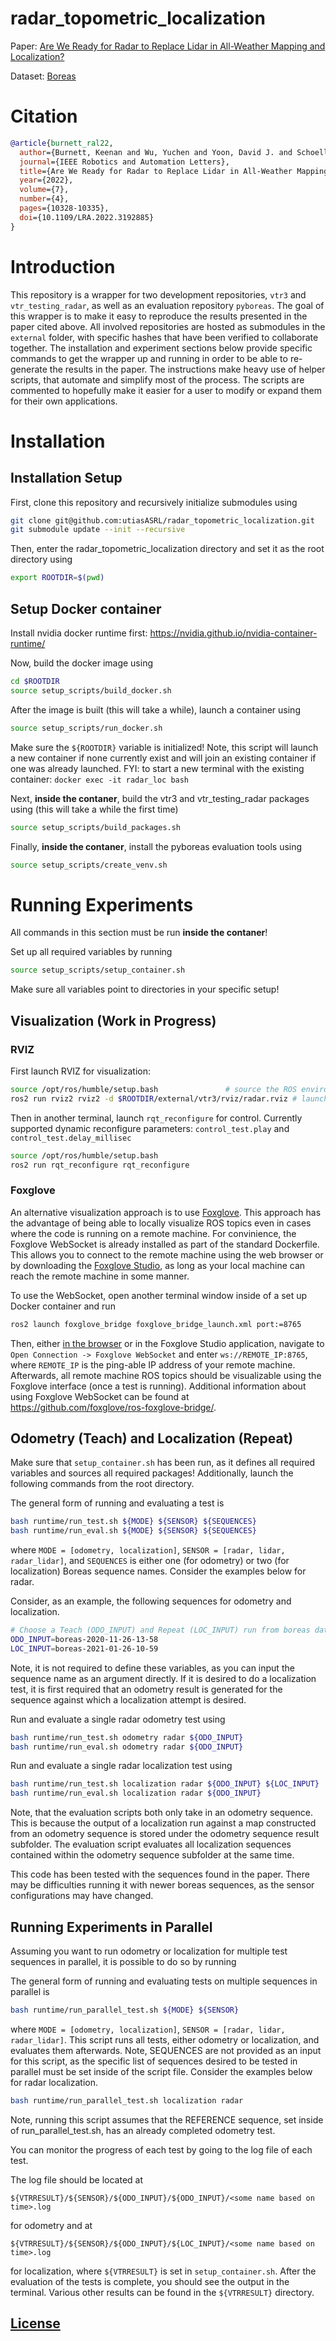 # radar_topometric_localization

Paper: [Are We Ready for Radar to Replace Lidar in All-Weather Mapping and Localization?](https://ieeexplore.ieee.org/abstract/document/9835037)

Dataset: [Boreas](https://www.boreas.utias.utoronto.ca/#/)

# Citation

```bibtex
@article{burnett_ral22,
  author={Burnett, Keenan and Wu, Yuchen and Yoon, David J. and Schoellig, Angela P. and Barfoot, Timothy D.},
  journal={IEEE Robotics and Automation Letters},
  title={Are We Ready for Radar to Replace Lidar in All-Weather Mapping and Localization?},
  year={2022},
  volume={7},
  number={4},
  pages={10328-10335},
  doi={10.1109/LRA.2022.3192885}
}
```

# Introduction
This repository is a wrapper for two development repositories, `vtr3` and `vtr_testing_radar`, as well as an evaluation repository `pyboreas`. The goal of this wrapper is to make it easy to reproduce the results presented in the paper cited above. All involved repositories are hosted as submodules in the `external` folder, with specific hashes that have been verified to collaborate together. The installation and experiment sections below provide specific commands to get the wrapper up and running in order to be able to re-generate the results in the paper. The instructions make heavy use of helper scripts, that automate and simplify most of the process. The scripts are commented to hopefully make it easier for a user to modify or expand them for their own applications.

# Installation

## Installation Setup
First, clone this repository and recursively initialize submodules using

```Bash 
git clone git@github.com:utiasASRL/radar_topometric_localization.git
git submodule update --init --recursive
```

Then, enter the radar_topometric_localization directory and set it as the root directory using
```Bash
export ROOTDIR=$(pwd)
```

## Setup Docker container
Install nvidia docker runtime first: https://nvidia.github.io/nvidia-container-runtime/

Now, build the docker image using
```Bash
cd $ROOTDIR
source setup_scripts/build_docker.sh
```

After the image is built (this will take a while), launch a container using
```Bash
source setup_scripts/run_docker.sh
```
Make sure the `${ROOTDIR}` variable is initialized! Note, this script will launch a new container if none currently exist and will join an existing container if one was already launched. FYI: to start a new terminal with the existing container: `docker exec -it radar_loc bash`

Next, **inside the contaner**, build the vtr3 and vtr_testing_radar packages using (this will take a while the first time)
```Bash
source setup_scripts/build_packages.sh
```

Finally, **inside the contaner**, install the pyboreas evaluation tools using
```Bash
source setup_scripts/create_venv.sh
```

# Running Experiments
All commands in this section must be run **inside the contaner**!

Set up all required variables by running
```Bash
source setup_scripts/setup_container.sh
```
Make sure all variables point to directories in your specific setup!

## Visualization (Work in Progress)

### RVIZ
First launch RVIZ for visualization:

```Bash
source /opt/ros/humble/setup.bash               # source the ROS environment
ros2 run rviz2 rviz2 -d $ROOTDIR/external/vtr3/rviz/radar.rviz # launch rviz
```

Then in another terminal, launch `rqt_reconfigure` for control. Currently supported dynamic reconfigure parameters: `control_test.play` and `control_test.delay_millisec`

```Bash
source /opt/ros/humble/setup.bash
ros2 run rqt_reconfigure rqt_reconfigure
```

### Foxglove
An alternative visualization approach is to use [Foxglove](https://foxglove.dev). This approach has the advantage of being able to locally visualize ROS topics even in cases where the code is running on a remote machine. For convinience, the Foxglove WebSocket is already installed as part of the standard Dockerfile. This allows you to connect to the remote machine using the web browser or by downloading the [Foxglove Studio](https://foxglove.dev/download), as long as your local machine can reach the remote machine in some manner. 

To use the WebSocket, open another terminal window inside of a set up Docker container and run
```bash
ros2 launch foxglove_bridge foxglove_bridge_launch.xml port:=8765
```

Then, either [in the browser](https://studio.foxglove.dev) or in the Foxglove Studio application, navigate to `Open Connection -> Foxglove WebSocket` and enter `ws://REMOTE_IP:8765`, where `REMOTE_IP` is the ping-able IP address of your remote machine. Afterwards, all remote machine ROS topics should be visualizable using the Foxglove interface (once a test is running). Additional information about using Foxglove WebSocket can be found at https://github.com/foxglove/ros-foxglove-bridge/.

## Odometry (Teach) and Localization (Repeat)

Make sure that `setup_container.sh` has been run, as it defines all required variables and sources all required packages! Additionally, launch the following commands from the root directory.

The general form of running and evaluating a test is
```Bash
bash runtime/run_test.sh ${MODE} ${SENSOR} ${SEQUENCES}
bash runtime/run_eval.sh ${MODE} ${SENSOR} ${SEQUENCES}
```
where `MODE = [odometry, localization]`, `SENSOR = [radar, lidar, radar_lidar]`, and `SEQUENCES` is either one (for odometry) or two (for localization) Boreas sequence names. Consider the examples below for radar.

Consider, as an example, the following sequences for odometry and localization.
```Bash
# Choose a Teach (ODO_INPUT) and Repeat (LOC_INPUT) run from boreas dataset
ODO_INPUT=boreas-2020-11-26-13-58
LOC_INPUT=boreas-2021-01-26-10-59
```
Note, it is not required to define these variables, as you can input the sequence name as an argument directly. If it is desired to do a localization test, it is first required that an odometry result is generated for the sequence against which a localization attempt is desired.

Run and evaluate a single radar odometry test using
```Bash
bash runtime/run_test.sh odometry radar ${ODO_INPUT}
bash runtime/run_eval.sh odometry radar ${ODO_INPUT}
```

Run and evaluate a single radar localization test using
```Bash
bash runtime/run_test.sh localization radar ${ODO_INPUT} ${LOC_INPUT}
bash runtime/run_eval.sh localization radar ${ODO_INPUT}
```

Note, that the evaluation scripts both only take in an odometry sequence. This is because the output of a localization run against a map constructed from an odometry sequence is stored under the odometry sequence result subfolder. The evaluation script evaluates all localization sequences contained within the odometry sequence subfolder at the same time.

This code has been tested with the sequences found in the paper. There may be difficulties running it with newer boreas sequences, as the sensor configurations may have changed.

## Running Experiments in Parallel

Assuming you want to run odometry or localization for multiple test sequences in parallel, it is possible to do so by running

The general form of running and evaluating tests on multiple sequences in parallel is
```Bash
bash runtime/run_parallel_test.sh ${MODE} ${SENSOR}
```
where `MODE = [odometry, localization]`, `SENSOR = [radar, lidar, radar_lidar]`. This script runs all tests, either odometry or localization, and evaluates them afterwards. Note, SEQUENCES are not provided as an input for this script, as the specific list of sequences desired to be tested in parallel must be set inside of the script file. Consider the examples below for radar localization.

```Bash
bash runtime/run_parallel_test.sh localization radar
```
Note, running this script assumes that the REFERENCE sequence, set inside of run_parallel_test.sh, has an already completed odometry test.

You can monitor the progress of each test by going to the log file of each test.

The log file should be located at

`${VTRRESULT}/${SENSOR}/${ODO_INPUT}/${ODO_INPUT}/<some name based on time>.log`

for odometry and at

`${VTRRESULT}/${SENSOR}/${ODO_INPUT}/${LOC_INPUT}/<some name based on time>.log`

for localization, where `${VTRRESULT}` is set in `setup_container.sh`. After the evaluation of the tests is complete, you should see the output in the terminal. Various other results can be found in the `${VTRRESULT}` directory.

## [License](./LICENSE)